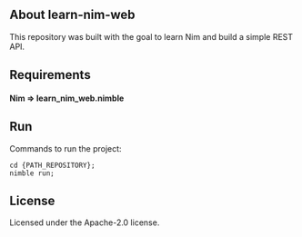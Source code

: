 ## About learn-nim-web

This repository was built with the goal to learn Nim and build a simple REST API.


## Requirements

#### Nim => learn_nim_web.nimble


## Run

Commands to run the project:

```
cd {PATH_REPOSITORY};
nimble run;
```


## License

Licensed under the Apache-2.0 license.